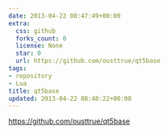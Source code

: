 ```yaml
---
date: 2013-04-22 08:47:49+00:00
extra:
  css: github
  forks_count: 0
  license: None
  star: 0
  url: https://github.com/ousttrue/qt5base
tags:
- repository
- Lua
title: qt5base
updated: 2013-04-22 08:48:22+00:00
---
```


<https://github.com/ousttrue/qt5base>
